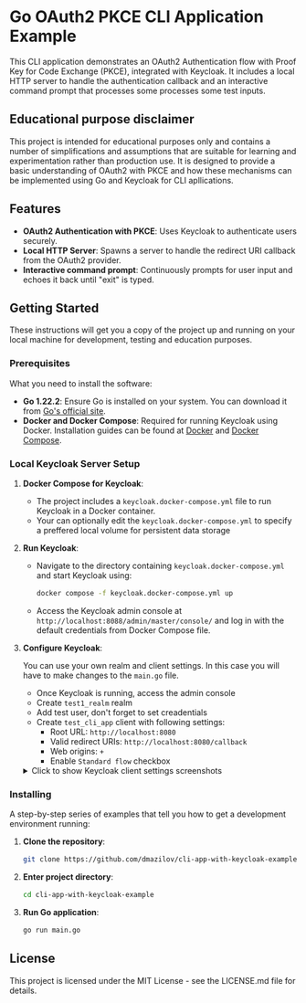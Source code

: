# Go OAuth2 PKCE CLI Application Example

This CLI application demonstrates an OAuth2 Authentication flow with Proof Key for Code Exchange (PKCE), integrated with Keycloak. It includes a local HTTP server to handle the authentication callback and an interactive command prompt that processes some processes some test inputs.

## Educational purpose disclaimer

This project is intended for educational purposes only and contains a number of simplifications and assumptions that are suitable for learning and experimentation rather than production use. It is designed to provide a basic understanding of OAuth2 with PKCE and how these mechanisms can be implemented using Go and Keycloak for CLI apllications. 

## Features

- **OAuth2 Authentication with PKCE**: Uses Keycloak to authenticate users securely.
- **Local HTTP Server**: Spawns a server to handle the redirect URI callback from the OAuth2 provider.
- **Interactive command prompt**: Continuously prompts for user input and echoes it back until "exit" is typed.

## Getting Started

These instructions will get you a copy of the project up and running on your local machine for development, testing and education purposes.

### Prerequisites

What you need to install the software:

- **Go 1.22.2**: Ensure Go is installed on your system. You can download it from [Go's official site](https://golang.org/dl/).
- **Docker and Docker Compose**: Required for running Keycloak using Docker. Installation guides can be found at [Docker](https://docs.docker.com/get-docker/) and [Docker Compose](https://docs.docker.com/compose/install/).

### Local Keycloak Server Setup

1. **Docker Compose for Keycloak**:
   - The project includes a `keycloak.docker-compose.yml` file to run Keycloak in a Docker container.
   - Your can optionally edit the `keycloak.docker-compose.yml` to specify a preffered local volume for persistent data storage
2. **Run Keycloak**:
   - Navigate to the directory containing `keycloak.docker-compose.yml` and start Keycloak using:
     ```bash
     docker compose -f keycloak.docker-compose.yml up
     ```
   - Access the Keycloak admin console at `http://localhost:8088/admin/master/console/` and log in with the default credentials from Docker Compose file.
3. **Configure Keycloak**:

    You can use your own realm and client settings. In this case you will have to make changes to the `main.go` file.

    - Once Keycloak is running, access the admin console
    - Create `test1_realm` realm
    - Add test user, don't forget to set creadentials
    - Create `test_cli_app` client with following settings:   
        - Root URL: `http://localhost:8080`
        - Valid redirect URIs: `http://localhost:8080/callback`
        - Web origins: `+`
        - Enable `Standard flow` checkbox

   <details>
      <summary>Click to show Keycloak client settings screenshots</summary>
      
      ![](static/image.png) 

      ![](static/image-1.png)

      ![](static/image-2.png)

   </details>
        

    
### Installing

A step-by-step series of examples that tell you how to get a development environment running:

1. **Clone the repository**:
   ```sh
   git clone https://github.com/dmazilov/cli-app-with-keycloak-example.git
   ```
2. **Enter project directory**:
    ```sh   
   cd cli-app-with-keycloak-example
   ```
2. **Run Go application**:
    ```sh   
   go run main.go 
   ```


## License
This project is licensed under the MIT License - see the LICENSE.md file for details.